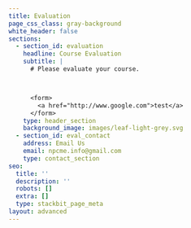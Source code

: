 ```yaml
---
title: Evaluation
page_css_class: gray-background
white_header: false
sections:
  - section_id: evaluation
    headline: Course Evaluation
    subtitle: |
      # Please evaluate your course.



      <form>
        <a href="http://www.google.com">test</a>
      </form>
    type: header_section
    background_image: images/leaf-light-grey.svg
  - section_id: eval_contact
    address: Email Us
    email: npcme.info@gmail.com
    type: contact_section
seo:
  title: ''
  description: ''
  robots: []
  extra: []
  type: stackbit_page_meta
layout: advanced
---
```

